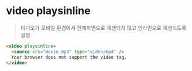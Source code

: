 # video playsinline

> 비디오가 모바일 환경에서 전체화면으로 재생되지 않고 인라인으로 재생되도록 설정

```html
<video playsinline>
  <source src="movie.mp4" type="video/mp4" />
  Your browser does not support the video tag.
</video>
```
